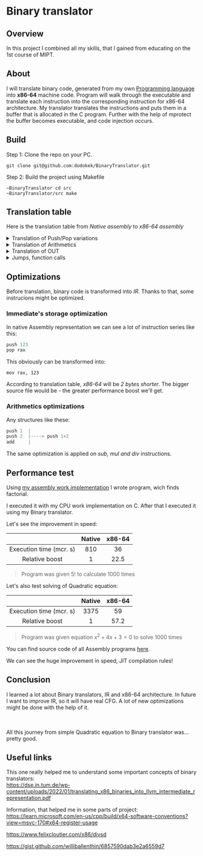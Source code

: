 # Binary translator

## Overview
In this project I combined all my skills, that I gained from educating on the 1st course of MIPT. 

## About

I will translate binary code, generated from my own <a href="https://github.com/dodokek/ProgrammingLanguage">Programming language</a> into **x86-64** machine code. Program will walk through the executable and translate each instruction into the corresponding instruction for x86-64 architecture. My translator translates the instructions and puts them in a buffer that is allocated in the C program. Further with the help of mprotect the buffer becomes executable, and code injection occurs.

## Build

Step 1: Clone the repo on your PC.

~~~
git clone git@github.com:dodokek/BinaryTranslator.git
~~~

Step 2: Build the project using Makefile

~~~
~BinaryTranslator cd src
~BinaryTranslator/src make
~~~






## Translation table

Here is the translation table from *Native assembly* to *x86-64 assembly*


<details>
<summary>Translation of Push/Pop variations</summary>

|   Native       | x86-64      |  
| ------         | :---------------: | 
| Push Num       | mov rsi, 0x1ff0...00 (double) <br> push rsi                |  
| Push reg       | push r_x              |
| Push [ Num ]      | mov rdi, [r10 + Num] <br> push rdi              |
| Push [ r_x ]       | mov [r10 + r_x]       |
| Push [ Num + r_x ]       | add r10, r_x <br> mov rdi, [r10 + Num] <br> sub r10, r_x <br> push rdi|
| Pop r_x        | pop r_x              |
| Pop [ r_x ]       | pop rdi <br> mov [r10 + r_x], rdi              |
| Pop [Num + r_x]       | pop rdi <br> add r10, r_x <br> mov [r10 + Num], rdi <br> sub r10, r_x           |

> **r10** register is used as pointer to begin of the memory.
</details>


<details>
<summary>Translation of Arithmetics</summary>

|   Native       | x86-64      |  
| ------         | :---------------: | 
| Add        |  addpd xmm0, xmm1       |
| Sub        |  subpd xmm0, xmm1       |
| Mul        |  mulpd xmm0, xmm1       |
| Div        |  divpd xmm0, xmm1       |
| Sqr        |  sqrtpd xmm0, xmm1      |
> This operations are followed with moving values from stack to xmm1, xmm0 registers.
</details>

<details>
<summary>Translation of OUT</summary>
In native assembly <b>OUT</b> command pops the value from stack and prints it on the screen using <b>printf from STL</b>. 
<br>
<br>
In x86-64 I will call printf function to print one double number using the same printf from STL. The only difference - the stack should be aligned and data stored in specific registers

~~~C++
mov xmm0, [rsp]

push r10
pusha

mov rbp, rsp
and rsp, -16 // aligning stack

call printf

mov rsp, rbp

popa
pop r10

~~~

</details>


<details>
<summary>Jumps, function calls</summary>

Jump, Call, Ret are translated straightforward:
|   Native       | x86-64      |  
| ------         | :---------------: | 
| Jmp <32b rel. ptr.>        |  jmp <32b rel. ptr.>       |
| Call <32b rel. ptr.>        |  call <32b rel. ptr.>       |
| Ret        |  ret       |

Conditional Jumps are also translated the same, but in Native assembly we also need to compare two values from stack. Comparison part:

~~~C++
mov xmm0, [rsp]
mov xmm1, [rsp+8]
add rsp, 16

ucomisd xmm0, xmm1
~~~

The rest translation of conditional jumps is the same with non-conditional jump.

</details>

## Optimizations

Before translation, binary code is transformed into *IR*. Thanks to that, some instrucions might be optimized.

### Immediate's storage optimization
In native Assembly representation we can see a lot of instruction series like this:

~~~C++
push 123
pop rax
~~~

This obviously can be transformed into:

~~~
mov rax, 123
~~~

According to translation table, *x86-64* will be *2 bytes shorter*. The bigger source file would be - the greater performance boost we'll get.

### Arithmetics optimizations
Any structures like these:

~~~C++
push 1  |
push 2  |----> push 1+2
add     |
~~~

The same optimization is applied on *sub, mul and div* instructions.


## Performance test
Using <a href="https://githrsiub.com/dodokek/ProgrammingLanguage">my assembly work implementation</a> I wrote program, wich finds factorial. 

I executed it with my CPU work implementation on C. After that I executed it using my Binary translator.

Let's see the improvement in speed:

|  | Native       | x86-64                 |  
| :------: | :------:  | :---------------: | 
| Execution time (mcr. s) | 810       | 36                 |  
| Relative boost | 1       | 22.5                 |  

> Program was given $5!$ to calculate 1000 times 


Let's also test solving of Quadratic equation:


|  | Native       | x86-64                 |  
| :------: | :------:  | :---------------: | 
| Execution time (mcr. s) | 3375       | 59                 |  
| Relative boost | 1       | 57.2                 |  

> Program was given equation  $x^2 + 4x + 3 = 0$ to solve 1000 times

You can find source code of all Assembly programs <a href = "https://github.com/dodokek/Processor/tree/origin/examples">here</a>.


We can see the huge improvement in speed, JIT compilation rules!


## Conclusion

I learned a lot about Binary translators, IR and x86-64 architecture. In future I want to improve IR, so it will have real CFG. A lot of new optimizations might be done with the help of it. 

<br> <br> All this journey from simple Quadratic equation to Binary translator was... pretty good. 


## Useful links


This one really helped me to understand some important concepts of binary translators: <br>
https://dse.in.tum.de/wp-content/uploads/2022/01/translating_x86_binaries_into_llvm_intermediate_representation.pdf  
  
  
Information, that helped me in some parts of project: <br>
https://learn.microsoft.com/en-us/cpp/build/x64-software-conventions?view=msvc-170#x64-register-usage

https://www.felixcloutier.com/x86/divsd

https://gist.github.com/williballenthin/6857590dab3e2a6559d7


